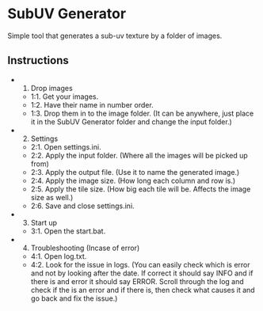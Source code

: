 # SubUV Generator
Simple tool that generates a sub-uv texture by a folder of images.

## Instructions
- 1. Drop images
  - 1:1. Get your images.
  - 1:2. Have their name in number order.
  - 1:3. Drop them in to the image folder. (It can be anywhere, just place it in the SubUV Generator folder and change the input folder.)

- 2. Settings
  - 2:1. Open settings.ini.
  - 2:2. Apply the input folder. (Where all the images will be picked up from)
  - 2:3. Apply the output file. (Use it to name the generated image.)
  - 2:4. Apply the image size. (How long each column and row is.)
  - 2:5. Apply the tile size. (How big each tile will be. Affects the image size as well.)
  - 2:6. Save and close settings.ini.

- 3. Start up
  - 3:1. Open the start.bat.

- 4. Troubleshooting (Incase of error)
  - 4:1. Open log.txt.
  - 4:2. Look for the issue in logs. (You can easily check which is error and not by looking after the date. If correct it should say INFO and if there is and error it should say ERROR. Scroll through the log and check if the is an error and if there is, then check what causes it and go back and fix the issue.)
